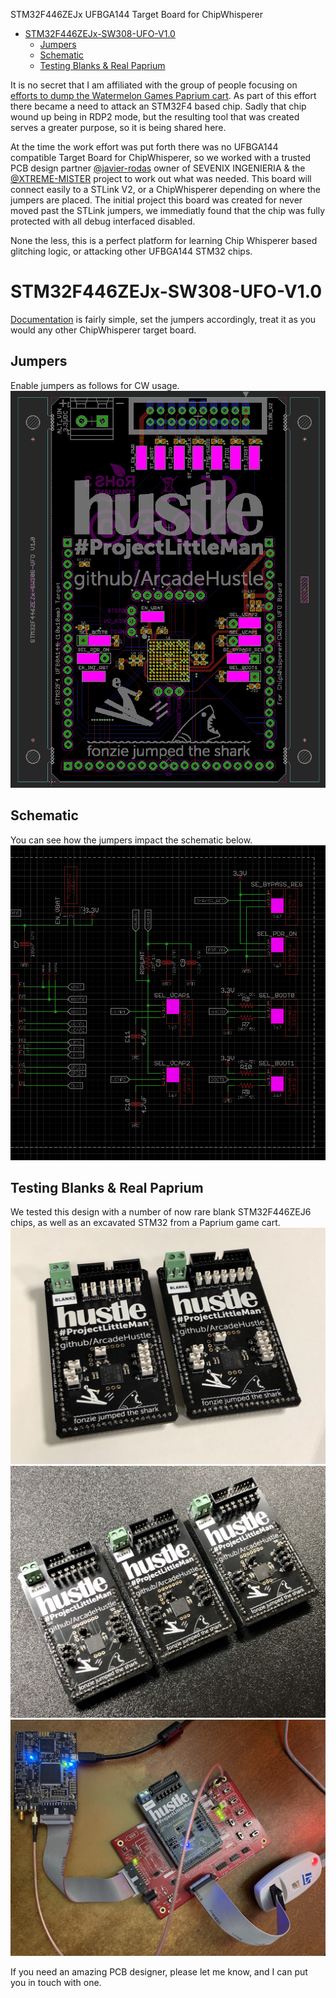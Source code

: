 STM32F446ZEJx UFBGA144 Target Board for ChipWhisperer

* [STM32F446ZEJx-SW308-UFO-V1.0](#stm32f446zejx-sw308-ufo-v10)
   * [Jumpers](#jumpers)
   * [Schematic](#schematic)
   * [Testing Blanks &amp; Real Paprium](#testing-blanks--real-paprium)

It is no secret that I am affiliated with the group of people focusing on [efforts to dump the Watermelon Games Paprium cart](https://github.com/ArcadeHustle/WatermelonPapriumDump). As part of this effort there became a need to 
attack an STM32F4 based chip. Sadly that chip wound up being in RDP2 mode, but the resulting tool that was created serves a greater purpose, so it is being shared here. 

At the time the work effort was put forth there was no UFBGA144 compatible Target Board for ChipWhisperer, so we worked with a trusted PCB design partner [@javier-rodas](https://github.com/javier-rodas) owner of SEVENIX INGENIERIA & the [@XTREME-MISTER](https://github.com/XTREME-MISTER) project to work out what was needed. This board will connect easily to a STLink V2, 
or a ChipWhisperer depending on where the jumpers are placed. The initial project this board was created for never moved past the STLink jumpers, we immediatly found that the chip was fully protected with all debug interfaced 
disabled. 

None the less, this is a perfect platform for learning Chip Whisperer based glitching logic, or attacking other UFBGA144 STM32 chips. 

# STM32F446ZEJx-SW308-UFO-V1.0

[Documentation](https://github.com/MAVProxyUser/STM32F446ZEJx-SW308-UFO-V1.0/tree/main/STM32F446ZEJx-SW308-UFO%20V1.0/DOCS) is fairly simple, set the jumpers accordingly, treat it as you would any other ChipWhisperer target board. 

## Jumpers
Enable jumpers as follows for CW usage. 
<img src="https://github.com/MAVProxyUser/STM32F446ZEJx-SW308-UFO-V1.0/blob/main/STM32F446ZEJx-SW308-UFO%20V1.0/DOCS/STM32F446ZEJx-SW308-UFO%20V1.0%20-%20JUMPER%20SETTINGS%20-%20ChipWhisperer%20mode.png">

## Schematic
You can see how the jumpers impact the schematic below.  
<img src="https://github.com/MAVProxyUser/STM32F446ZEJx-SW308-UFO-V1.0/blob/main/STM32F446ZEJx-SW308-UFO%20V1.0/DOCS/STM32F446ZEJx-SW308-UFO%20V1.0%20-%20JUMPER%20SETTINGS%20SCH%20-%20ChipWhisperer%20mode.png">

## Testing Blanks & Real Paprium 
We tested this design with a number of now rare blank STM32F446ZEJ6 chips, as well as an excavated STM32 from a Paprium game cart. 
<img src="https://github.com/MAVProxyUser/STM32F446ZEJx-SW308-UFO-V1.0/blob/main/STM32F446ZEJx-SW308-UFO%20V1.0/PHOTOS/IMG_7290.jpg">
<img src="https://github.com/MAVProxyUser/STM32F446ZEJx-SW308-UFO-V1.0/blob/main/STM32F446ZEJx-SW308-UFO%20V1.0/PHOTOS/IMG_7052.jpg">
<img src="https://github.com/MAVProxyUser/STM32F446ZEJx-SW308-UFO-V1.0/blob/main/IMG_1627.jpg">

If you need an amazing PCB designer, please let me know, and I can put you in touch with one. 


